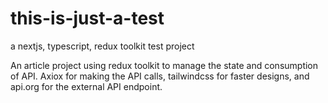# this-is-just-a-test
a nextjs, typescript, redux toolkit test project

An article project using redux toolkit to manage the state and consumption of API. Axiox for making the API calls, tailwindcss for faster designs, and api.org for the external API endpoint.
